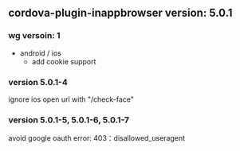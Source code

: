## cordova-plugin-inappbrowser version: 5.0.1

### wg versoin: 1

- android / ios
  * add cookie support

### version 5.0.1-4
ignore ios open url with "/check-face"

### version 5.0.1-5, 5.0.1-6, 5.0.1-7
avoid google oauth error: 403：disallowed_useragent